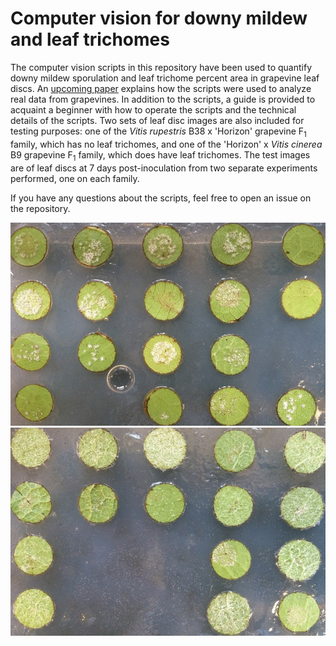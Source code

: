 # Computer vision for downy mildew and leaf trichomes
The computer vision scripts in this repository have been used to quantify downy mildew sporulation and leaf trichome percent area in grapevine leaf discs. An [upcoming paper](http://apsjournals.apsnet.org/doi/abs/10.1094/PHYTO-04-17-0137-R) explains how the scripts were used to analyze real data from grapevines. In addition to the scripts, a guide is provided to acquaint a beginner with how to operate the scripts and the technical details of the scripts. Two sets of leaf disc images are also included for testing purposes: one of the *Vitis rupestris* B38 x 'Horizon' grapevine F<sub>1</sub> family, which has no leaf trichomes, and one of the 'Horizon' x *Vitis cinerea* B9 grapevine F<sub>1</sub> family, which does have leaf trichomes. The test images are of leaf discs at 7 days post-inoculation from two separate experiments performed, one on each family.

If you have any questions about the scripts, feel free to open an issue on the repository.

![](https://raw.githubusercontent.com/kdivilov/downymildew-CV/master/gif/RH.gif)
![](https://raw.githubusercontent.com/kdivilov/downymildew-CV/master/gif/HC.gif)
